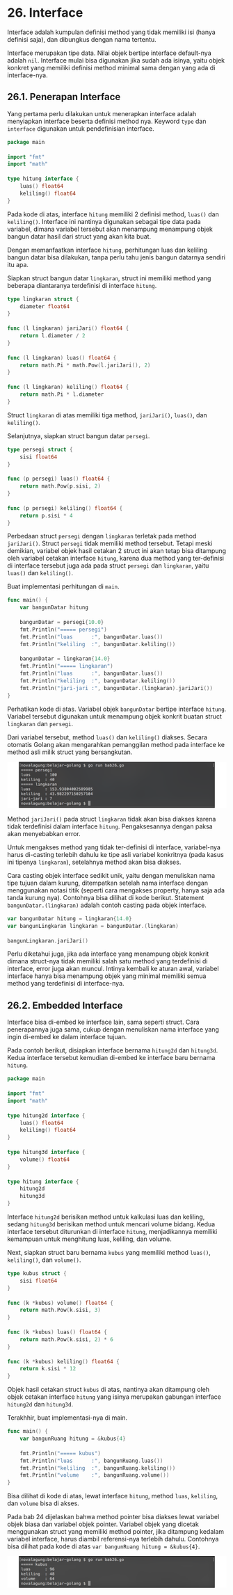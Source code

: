 # 26. Interface

Interface adalah kumpulan definisi method yang tidak memiliki isi (hanya definisi saja), dan dibungkus dengan nama tertentu.

Interface merupakan tipe data. Nilai objek bertipe interface default-nya adalah `nil`. Interface mulai bisa digunakan jika sudah ada isinya, yaitu objek konkret yang memiliki definisi method minimal sama dengan yang ada di interface-nya.

## 26.1. Penerapan Interface

Yang pertama perlu dilakukan untuk menerapkan interface adalah menyiapkan interface beserta definisi method nya. Keyword `type` dan `interface` digunakan untuk pendefinisian interface.

```go
package main

import "fmt"
import "math"

type hitung interface {
    luas() float64
    keliling() float64
}
```

Pada kode di atas, interface `hitung` memiliki 2 definisi method, `luas()` dan `keliling()`. Interface ini nantinya digunakan sebagai tipe data pada variabel, dimana variabel tersebut akan menampung menampung objek bangun datar hasil dari struct yang akan kita buat.

Dengan memanfaatkan interface `hitung`, perhitungan luas dan keliling bangun datar bisa dilakukan, tanpa perlu tahu jenis bangun datarnya sendiri itu apa.

Siapkan struct bangun datar `lingkaran`, struct ini memiliki method yang beberapa diantaranya terdefinisi di interface `hitung`.

```go
type lingkaran struct {
    diameter float64
}

func (l lingkaran) jariJari() float64 {
    return l.diameter / 2
}

func (l lingkaran) luas() float64 {
    return math.Pi * math.Pow(l.jariJari(), 2)
}

func (l lingkaran) keliling() float64 {
    return math.Pi * l.diameter
}
```

Struct `lingkaran` di atas memiliki tiga method, `jariJari()`, `luas()`, dan `keliling()`.  

Selanjutnya, siapkan struct bangun datar `persegi`.

```go
type persegi struct {
    sisi float64
}

func (p persegi) luas() float64 {
    return math.Pow(p.sisi, 2)
}

func (p persegi) keliling() float64 {
    return p.sisi * 4
}
```

Perbedaan struct `persegi` dengan `lingkaran` terletak pada method `jariJari()`. Struct `persegi` tidak memiliki method tersebut. Tetapi meski demikian, variabel objek hasil cetakan 2 struct ini akan tetap bisa ditampung oleh variabel cetakan interface `hitung`, karena dua method yang ter-definisi di interface tersebut juga ada pada struct `persegi` dan `lingkaran`, yaitu `luas()` dan `keliling()`.

Buat implementasi perhitungan di `main`.

```go
func main() {
    var bangunDatar hitung

    bangunDatar = persegi{10.0}
    fmt.Println("===== persegi")
    fmt.Println("luas      :", bangunDatar.luas())
    fmt.Println("keliling  :", bangunDatar.keliling())

    bangunDatar = lingkaran{14.0}
    fmt.Println("===== lingkaran")
    fmt.Println("luas      :", bangunDatar.luas())
    fmt.Println("keliling  :", bangunDatar.keliling())
    fmt.Println("jari-jari :", bangunDatar.(lingkaran).jariJari())
}
```

Perhatikan kode di atas. Variabel objek `bangunDatar` bertipe interface `hitung`. Variabel tersebut digunakan untuk menampung objek konkrit buatan struct `lingkaran` dan `persegi`.

Dari variabel tersebut, method `luas()` dan `keliling()` diakses. Secara otomatis Golang akan mengarahkan pemanggilan method pada interface ke method asli milik struct yang bersangkutan.

![Pemanfaatan interface](images/26_1_interface.png)

Method `jariJari()` pada struct `lingkaran` tidak akan bisa diakses karena tidak terdefinisi dalam interface `hitung`. Pengaksesannya dengan paksa akan menyebabkan error.

Untuk mengakses method yang tidak ter-definisi di interface, variabel-nya harus di-casting terlebih dahulu ke tipe asli variabel konkritnya (pada kasus ini tipenya `lingkaran`), setelahnya method akan bisa diakses.

Cara casting objek interface sedikit unik, yaitu dengan menuliskan nama tipe tujuan dalam kurung, ditempatkan setelah nama interface dengan menggunakan notasi titik (seperti cara mengakses property, hanya saja ada tanda kurung nya). Contohnya bisa dilihat di kode berikut. Statement `bangunDatar.(lingkaran)` adalah contoh casting pada objek interface.

```go
var bangunDatar hitung = lingkaran{14.0}
var bangunLingkaran lingkaran = bangunDatar.(lingkaran)

bangunLingkaran.jariJari()
```

Perlu diketahui juga, jika ada interface yang menampung objek konkrit dimana struct-nya tidak memiliki salah satu method yang terdefinisi di interface, error juga akan muncul. Intinya kembali ke aturan awal, variabel interface hanya bisa menampung objek yang minimal memiliki semua method yang terdefinisi di interface-nya.

## 26.2. Embedded Interface

Interface bisa di-embed ke interface lain, sama seperti struct. Cara penerapannya juga sama, cukup dengan menuliskan nama interface yang ingin di-embed ke dalam interface tujuan.

Pada contoh berikut, disiapkan interface bernama `hitung2d` dan `hitung3d`. Kedua interface tersebut kemudian di-embed ke interface baru bernama `hitung`.

```go
package main

import "fmt"
import "math"

type hitung2d interface {
    luas() float64
    keliling() float64
}

type hitung3d interface {
    volume() float64
}

type hitung interface {
    hitung2d
    hitung3d
}
```

Interface `hitung2d` berisikan method untuk kalkulasi luas dan keliling, sedang `hitung3d` berisikan method untuk mencari volume bidang. Kedua interface tersebut diturunkan di interface `hitung`, menjadikannya memiliki kemampuan untuk menghitung luas, keliling, dan volume.

Next, siapkan struct baru bernama `kubus` yang memiliki method `luas()`, `keliling()`, dan `volume()`.

```go
type kubus struct {
    sisi float64
}

func (k *kubus) volume() float64 {
    return math.Pow(k.sisi, 3)
}

func (k *kubus) luas() float64 {
    return math.Pow(k.sisi, 2) * 6
}

func (k *kubus) keliling() float64 {
    return k.sisi * 12
}
```

Objek hasil cetakan struct `kubus` di atas, nantinya akan ditampung oleh objek cetakan interface `hitung` yang isinya merupakan gabungan interface `hitung2d` dan `hitung3d`.

Terakhhir, buat implementasi-nya di main.

```go
func main() {
    var bangunRuang hitung = &kubus{4}

    fmt.Println("===== kubus")
    fmt.Println("luas      :", bangunRuang.luas())
    fmt.Println("keliling  :", bangunRuang.keliling())
    fmt.Println("volume    :", bangunRuang.volume())
}
```

Bisa dilihat di kode di atas, lewat interface `hitung`, method `luas`, `keliling`, dan `volume` bisa di akses.

Pada bab 24 dijelaskan bahwa method pointer bisa diakses lewat variabel objek biasa dan variabel objek pointer. Variabel objek yang dicetak menggunakan struct yang memiliki method pointer, jika ditampung kedalam variabel interface, harus diambil referensi-nya terlebih dahulu. Contohnya bisa dilihat pada kode di atas `var bangunRuang hitung = &kubus{4}`.

![Embedded interface](images/26_2_embedded_interface.png)
